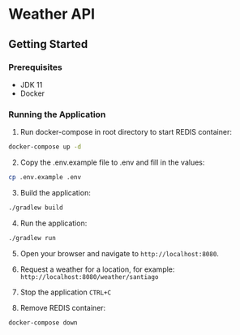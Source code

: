 # Weather API

## Getting Started

### Prerequisites

- JDK 11
- Docker

### Running the Application

1. Run docker-compose in root directory to start REDIS container:

```bash
docker-compose up -d
```

2. Copy the .env.example file to .env and fill in the values:

```bash
cp .env.example .env
```

3. Build the application:

```bash
./gradlew build
```

4. Run the application:

```bash
./gradlew run
```

5. Open your browser and navigate to `http://localhost:8080`.

6. Request a weather for a location, for example: `http://localhost:8080/weather/santiago`

7. Stop the application `CTRL+C`

8. Remove REDIS container:

```bash
docker-compose down
```
